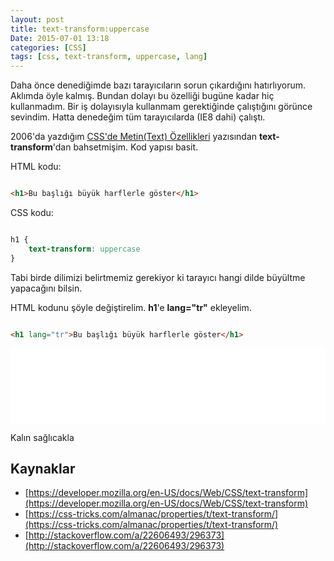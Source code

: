 ```yaml
---
layout: post
title: text-transform:uppercase
Date: 2015-07-01 13:18
categories: [CSS]
tags: [css, text-transform, uppercase, lang]
---
```


Daha önce denediğimde bazı tarayıcıların sorun çıkardığını hatırlıyorum. Aklımda öyle kalmış. Bundan dolayı bu özelliği bugüne kadar hiç kullanmadım. Bir iş dolayısıyla kullanmam gerektiğinde çalıştığını görünce sevindim. Hatta denedeğim tüm tarayıcılarda (IE8 dahi) çalıştı.

2006'da yazdığım [CSS'de Metin(Text) Özellikleri](/cssde-metintext-ozellikleri/) yazısından **text-transform**'dan bahsetmişim. Kod yapısı basit.

HTML kodu:

```html

<h1>Bu başlığı büyük harflerle göster</h1>

```

CSS kodu:

```css

h1 {
    text-transform: uppercase
}

```

Tabi birde dilimizi belirtmemiz gerekiyor ki tarayıcı hangi dilde büyültme yapacağını bilsin. 

HTML kodunu şöyle değiştirelim. **h1**'e **lang="tr"** ekleyelim.

```html

<h1 lang="tr">Bu başlığı büyük harflerle göster</h1>

```

<iframe height='120' scrolling='no' src='//codepen.io/fatihhayri/embed/gpzrdB/?height=120&theme-id=13521&default-tab=result' frameborder='no' allowtransparency='true' allowfullscreen='true' style='width: 100%;'>
</iframe>

Kalın sağlıcakla

## Kaynaklar

 - [https://developer.mozilla.org/en-US/docs/Web/CSS/text-transform](https://developer.mozilla.org/en-US/docs/Web/CSS/text-transform)
 - [https://css-tricks.com/almanac/properties/t/text-transform/](https://css-tricks.com/almanac/properties/t/text-transform/)
 - [http://stackoverflow.com/a/22606493/296373](http://stackoverflow.com/a/22606493/296373)